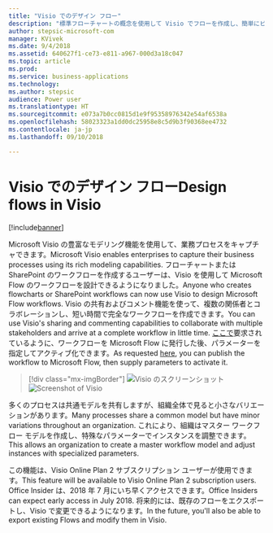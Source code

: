 ```yaml
---
title: "Visio でのデザイン フロー"
description: "標準フローチャートの概念を使用して Visio でフローを作成し、簡単にビジュアル化できるようにフローを Visio にエクスポートします。"
author: stepsic-microsoft-com
manager: KVivek
ms.date: 9/4/2018
ms.assetid: 640627f1-ce73-e811-a967-000d3a18c047
ms.topic: article
ms.prod: 
ms.service: business-applications
ms.technology: 
ms.author: stepsic
audience: Power user
ms.translationtype: HT
ms.sourcegitcommit: e073a7b0cc0815d1e9f95358976342e54af6538a
ms.openlocfilehash: 58023323a1dd0dc25958e8c5d9b3f90368ee4732
ms.contentlocale: ja-jp
ms.lasthandoff: 09/10/2018

---
```

# <a name="design-flows-in-visio"></a><span data-ttu-id="60919-103">Visio でのデザイン フロー</span><span class="sxs-lookup"><span data-stu-id="60919-103">Design flows in Visio</span></span>


[!include[banner](../../includes/banner.md)]

<span data-ttu-id="60919-104">Microsoft Visio の豊富なモデリング機能を使用して、業務プロセスをキャプチャできます。</span><span class="sxs-lookup"><span data-stu-id="60919-104">Microsoft Visio enables enterprises to capture their business processes using its rich modeling capabilities.</span></span> <span data-ttu-id="60919-105">フローチャートまたは SharePoint のワークフローを作成するユーザーは、Visio を使用して Microsoft Flow のワークフローを設計できるようになりました。</span><span class="sxs-lookup"><span data-stu-id="60919-105">Anyone who creates flowcharts or SharePoint workflows can now use Visio to design Microsoft Flow workflows.</span></span> <span data-ttu-id="60919-106">Visio の共有およびコメント機能を使って、複数の関係者とコラボレーションし、短い時間で完全なワークフローを作成できます。</span><span class="sxs-lookup"><span data-stu-id="60919-106">You can use Visio's sharing and commenting capabilities to collaborate with multiple stakeholders and arrive at a complete workflow in little time.</span></span> <span data-ttu-id="60919-107">[ここで](https://powerusers.microsoft.com/t5/Flow-Ideas/Interactively-Build-Microsoft-WORKFlows-visually-in-Visio-Two/idi-p/54269)要求されているように、ワークフローを Microsoft Flow に発行した後、パラメーターを指定してアクティブ化できます。</span><span class="sxs-lookup"><span data-stu-id="60919-107">As requested [here](https://powerusers.microsoft.com/t5/Flow-Ideas/Interactively-Build-Microsoft-WORKFlows-visually-in-Visio-Two/idi-p/54269), you can publish the workflow to Microsoft Flow, then supply parameters to activate it.</span></span>

> [!div class="mx-imgBorder"]
> <span data-ttu-id="60919-108">![Visio のスクリーンショット](media/visio_01.png "Visio のスクリーンショット")</span><span class="sxs-lookup"><span data-stu-id="60919-108">![Screenshot of Visio](media/visio_01.png "Screenshot of Visio")</span></span>

<span data-ttu-id="60919-109">多くのプロセスは共通モデルを共有しますが、組織全体で見ると小さなバリエーションがあります。</span><span class="sxs-lookup"><span data-stu-id="60919-109">Many processes share a common model but have minor variations throughout an organization.</span></span> <span data-ttu-id="60919-110">これにより、組織はマスター ワークフロー モデルを作成し、特殊なパラメーターでインスタンスを調整できます。</span><span class="sxs-lookup"><span data-stu-id="60919-110">This allows an organization to create a master workflow model and adjust instances with specialized parameters.</span></span>

<span data-ttu-id="60919-111">この機能は、Visio Online Plan 2 サブスクリプション ユーザーが使用できます。</span><span class="sxs-lookup"><span data-stu-id="60919-111">This feature will be available to Visio Online Plan 2 subscription users.</span></span> <span data-ttu-id="60919-112">Office Insider は、2018 年 7 月にいち早くアクセスできます。</span><span class="sxs-lookup"><span data-stu-id="60919-112">Office Insiders can expect early access in July 2018.</span></span> <span data-ttu-id="60919-113">将来的には、既存のフローをエクスポートし、Visio で変更できるようになります。</span><span class="sxs-lookup"><span data-stu-id="60919-113">In the future, you'll also be able to export existing Flows and modify them in Visio.</span></span>

